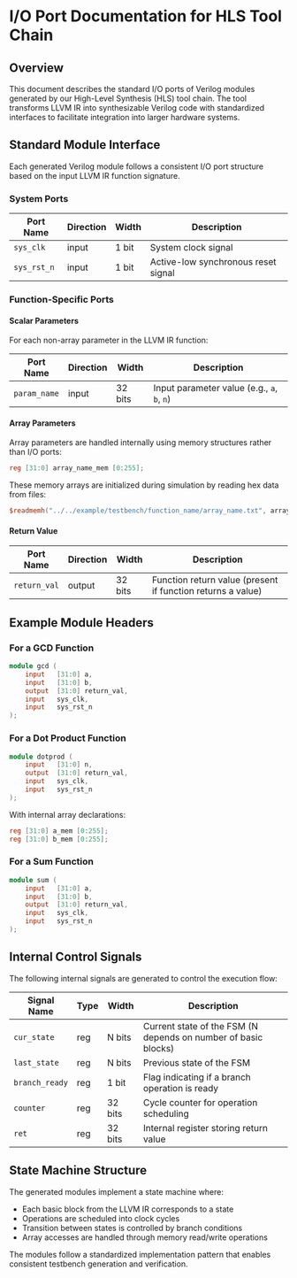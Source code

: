 # I/O Port Documentation for HLS Tool Chain

## Overview

This document describes the standard I/O ports of Verilog modules generated by our High-Level Synthesis (HLS) tool chain. The tool transforms LLVM IR into synthesizable Verilog code with standardized interfaces to facilitate integration into larger hardware systems.

## Standard Module Interface

Each generated Verilog module follows a consistent I/O port structure based on the input LLVM IR function signature.

### System Ports

| Port Name | Direction | Width | Description |
|-----------|-----------|-------|-------------|
| `sys_clk` | input | 1 bit | System clock signal |
| `sys_rst_n` | input | 1 bit | Active-low synchronous reset signal |

### Function-Specific Ports

#### Scalar Parameters
For each non-array parameter in the LLVM IR function:

| Port Name | Direction | Width | Description |
|-----------|-----------|-------|-------------|
| `param_name` | input | 32 bits | Input parameter value (e.g., `a`, `b`, `n`) |

#### Array Parameters
Array parameters are handled internally using memory structures rather than I/O ports:

```verilog
reg [31:0] array_name_mem [0:255];
```

These memory arrays are initialized during simulation by reading hex data from files:

```verilog
$readmemh("../../example/testbench/function_name/array_name.txt", array_name_mem);
```

#### Return Value

| Port Name | Direction | Width | Description |
|-----------|-----------|-------|-------------|
| `return_val` | output | 32 bits | Function return value (present if function returns a value) |

## Example Module Headers

### For a GCD Function
```verilog
module gcd (
    input   [31:0] a,
    input   [31:0] b,
    output  [31:0] return_val,
    input   sys_clk,
    input   sys_rst_n
);
```

### For a Dot Product Function
```verilog
module dotprod (
    input   [31:0] n,
    output  [31:0] return_val,
    input   sys_clk,
    input   sys_rst_n
);
```
With internal array declarations:
```verilog
reg [31:0] a_mem [0:255];
reg [31:0] b_mem [0:255];
```

### For a Sum Function
```verilog
module sum (
    input   [31:0] a,
    input   [31:0] b,
    output  [31:0] return_val,
    input   sys_clk,
    input   sys_rst_n
);
```

## Internal Control Signals

The following internal signals are generated to control the execution flow:

| Signal Name | Type | Width | Description |
|-------------|------|-------|-------------|
| `cur_state` | reg | N bits | Current state of the FSM (N depends on number of basic blocks) |
| `last_state` | reg | N bits | Previous state of the FSM |
| `branch_ready` | reg | 1 bit | Flag indicating if a branch operation is ready |
| `counter` | reg | 32 bits | Cycle counter for operation scheduling |
| `ret` | reg | 32 bits | Internal register storing return value |

## State Machine Structure

The generated modules implement a state machine where:
- Each basic block from the LLVM IR corresponds to a state
- Operations are scheduled into clock cycles
- Transition between states is controlled by branch conditions
- Array accesses are handled through memory read/write operations

The modules follow a standardized implementation pattern that enables consistent testbench generation and verification.